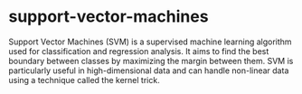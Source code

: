 # support-vector-machines
Support Vector Machines (SVM) is a supervised machine learning algorithm used for classification and regression analysis. It aims to find the best boundary between classes by maximizing the margin between them. SVM is particularly useful in high-dimensional data and can handle non-linear data using a technique called the kernel trick. 

